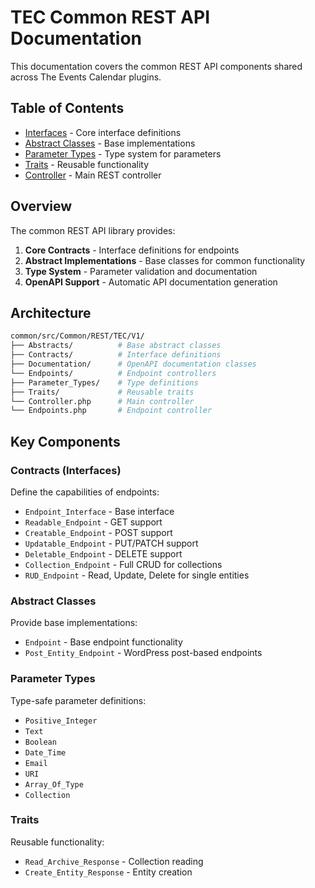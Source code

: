 # TEC Common REST API Documentation

This documentation covers the common REST API components shared across The Events Calendar plugins.

## Table of Contents

- [Interfaces](interfaces.md) - Core interface definitions
- [Abstract Classes](abstract-classes.md) - Base implementations
- [Parameter Types](parameter-types.md) - Type system for parameters
- [Traits](traits.md) - Reusable functionality
- [Controller](controller.md) - Main REST controller

## Overview

The common REST API library provides:

1. **Core Contracts** - Interface definitions for endpoints
2. **Abstract Implementations** - Base classes for common functionality
3. **Type System** - Parameter validation and documentation
4. **OpenAPI Support** - Automatic API documentation generation

## Architecture

```bash
common/src/Common/REST/TEC/V1/
├── Abstracts/          # Base abstract classes
├── Contracts/          # Interface definitions
├── Documentation/      # OpenAPI documentation classes
└── Endpoints/          # Endpoint controllers
├── Parameter_Types/    # Type definitions
├── Traits/             # Reusable traits
└── Controller.php      # Main controller
└── Endpoints.php       # Endpoint controller
```

## Key Components

### Contracts (Interfaces)

Define the capabilities of endpoints:

- `Endpoint_Interface` - Base interface
- `Readable_Endpoint` - GET support
- `Creatable_Endpoint` - POST support
- `Updatable_Endpoint` - PUT/PATCH support
- `Deletable_Endpoint` - DELETE support
- `Collection_Endpoint` - Full CRUD for collections
- `RUD_Endpoint` - Read, Update, Delete for single entities

### Abstract Classes

Provide base implementations:

- `Endpoint` - Base endpoint functionality
- `Post_Entity_Endpoint` - WordPress post-based endpoints

### Parameter Types

Type-safe parameter definitions:

- `Positive_Integer`
- `Text`
- `Boolean`
- `Date_Time`
- `Email`
- `URI`
- `Array_Of_Type`
- `Collection`

### Traits

Reusable functionality:

- `Read_Archive_Response` - Collection reading
- `Create_Entity_Response` - Entity creation

